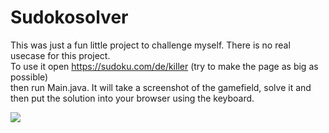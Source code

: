 # Sudokosolver

This was just a fun little project to challenge myself. There is no real usecase for this project.\
To use it open https://sudoku.com/de/killer (try to make the page as big as possible)\
then run Main.java. It will take a screenshot of the gamefield, solve it and then put the solution into your browser using the keyboard.

![](https://github.com/tomLamprecht/sudokosolver/blob/master/gif.gif)
